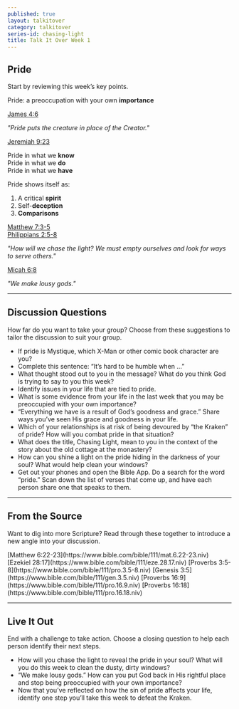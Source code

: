 ```yaml
---
published: true
layout: talkitover
category: talkitover
series-id: chasing-light
title: Talk It Over Week 1
---
```


## Pride
<p class="lead">Start by reviewing this week’s key points.</p> 

Pride: a preoccupation with your own **importance**

[James 4:6](https://www.bible.com/bible/111/jam.4.6.niv)

_"Pride puts the creature in place of the Creator."_

[Jeremiah 9:23](https://www.bible.com/bible/111/jer.9.23.niv)

Pride in what we **know**  
Pride in what we **do**  
Pride in what we **have**

Pride shows itself as:  
1. A critical **spirit**  
2. Self-**deception**  
3. **Comparisons**

[Matthew 7:3-5](https://www.bible.com/bible/111/mat.7.3-5.niv)  
[Philippians 2:5-8](https://www.bible.com/bible/111/php.2.5-8.niv)

_"How will we chase the light? We must empty ourselves and look for ways to serve others."_

[Micah 6:8](https://www.bible.com/bible/111/mic.6.8.niv)

_"We make lousy gods."_

* * *

## Discussion Questions
<p class="lead">How far do you want to take your group? Choose from these suggestions to tailor the discussion to suit your group.</p>

* If pride is Mystique, which X-Man or other comic book character are you?
* Complete this sentence: “It’s hard to be humble when …”
* What thought stood out to you in the message? What do you think God is trying to say to you this week?
* Identify issues in your life that are tied to pride.
* What is some evidence from your life in the last week that you may be preoccupied with your own importance?
* “Everything we have is a result of God’s goodness and grace.” Share ways you’ve seen His grace and goodness in your life.
* Which of your relationships is at risk of being devoured by “the Kraken” of pride? How will you combat pride in that situation?
* What does the title, Chasing Light, mean to you in the context of the story about the old cottage at the monastery?
* How can you shine a light on the pride hiding in the darkness of your soul? What would help clean your windows?
* Get out your phones and open the Bible App. Do a search for the word “pride.” Scan down the list of verses that come up, and have each person share one that speaks to them.

* * *

## From the Source
<p class="lead">Want to dig into more Scripture? Read through these together to introduce a new angle into your discussion.</p>
[Matthew 6:22-23](https://www.bible.com/bible/111/mat.6.22-23.niv) [Ezekiel 28:17](https://www.bible.com/bible/111/eze.28.17.niv) [Proverbs 3:5-8](https://www.bible.com/bible/111/pro.3.5-8.niv) [Genesis 3:5](https://www.bible.com/bible/111/gen.3.5.niv) [Proverbs 16:9](https://www.bible.com/bible/111/pro.16.9.niv) [Proverbs 16:18](https://www.bible.com/bible/111/pro.16.18.niv)

* * *

## Live It Out
<p class="lead">End with a challenge to take action. Choose a closing question to help each person identify their next steps.</p>

* How will you chase the light to reveal the pride in your soul? What will you do this week to clean the dusty, dirty windows?
* “We make lousy gods.” How can you put God back in His rightful place and stop being preoccupied with your own importance?
* Now that you’ve reflected on how the sin of pride affects your life, identify one step you’ll take this week to defeat the Kraken.
